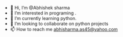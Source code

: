 - 👋 Hi, I’m @Abhishek sharma
- 👀 I’m interested in programing .
- 🌱 I’m currently learning python.
- 💞️ I’m looking to collaborate on python projects
- 📫 How to reach me abhisharma.as45@yahoo.com

<!---
abhisharma1234/abhisharma1234 is a ✨ special ✨ repository because its `README.md` (this file) appears on your GitHub profile.
You can click the Preview link to take a look at your changes.
--->
